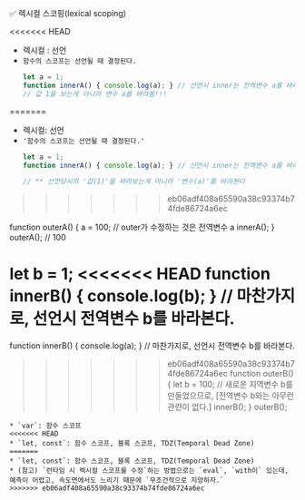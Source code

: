 ✅ 렉시컬 스코핑(lexical scoping)

<<<<<<< HEAD
* 렉시컬 : 선언
* `함수의 스코프는 선언될 때 결정된다.`
  ```javascript
  let a = 1;
  function innerA() { console.log(a); } // 선언시 inner는 전역변수 a를 바라본다.
  // 값 1을 보는게 아니라 변수 a를 바라봄!!!
=======
* 렉시컬: 선언
* `'함수의 스코프는 선언될 때 결정된다.'`
  ```javascript
  let a = 1;
  function innerA() { console.log(a); } // 선언시 inner는 전역변수 a를 바라본다.
  
  // ** 선언당시의 '값(1)'을 바라보는게 아니라 '변수(a)'를 바라본다
>>>>>>> eb06adf408a65590a38c93374b74fde86724a6ec

  function outerA() {
    a = 100; // outer가 수정하는 것은 전역변수 a
    innerA();
  }
  outerA(); // 100

  let b = 1;
<<<<<<< HEAD
  function innerB() { console.log(b); } // 마찬가지로, 선언시 전역변수 b를 바라본다.
=======
  function innerB() { console.log(a); } // 마찬가지로, 선언시 전역변수 b를 바라본다.
>>>>>>> eb06adf408a65590a38c93374b74fde86724a6ec
  function outerB() {
    let b = 100; // 새로운 지역변수 b를 만들었으므로, [전역변수 b와는 아무런 관련이 없다.]
    innerB();
  }
  outerB();
  ```
* `var`: 함수 스코프
<<<<<<< HEAD
* `let, const`: 함수 스코프, 블록 스코프, TDZ(Temporal Dead Zone)
=======
* `let, const`: 함수 스코프, 블록 스코프, TDZ(Temporal Dead Zone)
* (참고) `런타임 시 렉시컬 스코프를 수정`하는 방법으로는 `eval`, `with이` 있는데, 예측이 어렵고, 속도면에서도 느리기 때문에 `무조건적으로 지양하자.`
>>>>>>> eb06adf408a65590a38c93374b74fde86724a6ec
